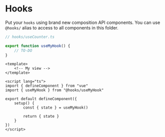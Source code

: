 # Hooks

Put your `hooks` using brand new composition API components. You can use `@hooks/` alias to access to all components in this folder.

```ts
// hooks/useCounter.ts

export function useMyHook() {
    // TO-DO
}
```

```vue
<template>
    <!-- My view -->
</template>

<script lang="ts">
import { defineComponent } from "vue"
import { useMyHook } from "@hooks/useMyHook"

export default defineComponent({
    setup() {
        const { state } = useMyHook()

        return { state }
    }
})
</script>
```